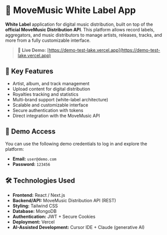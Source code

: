 # 🎵 MoveMusic White Label App

**White Label** application for digital music distribution, built on top of the **official MoveMusic Distribution API**. This platform allows record labels, aggregators, and music distributors to manage artists, releases, tracks, and more from a fully customizable interface.

> 🧪 **Live Demo:** [https://demo-test-lake.vercel.app](https://demo-test-lake.vercel.app)

## 🚀 Key Features

- Artist, album, and track management  
- Upload content for digital distribution  
- Royalties tracking and statistics  
- Multi-brand support (white-label architecture)  
- Scalable and customizable interface  
- Secure authentication with tokens  
- Direct integration with the MoveMusic API  

## 🧪 Demo Access

You can use the following demo credentials to log in and explore the platform:

- **Email:** `user@demo.com`  
- **Password:** `123456`

## 🛠️ Technologies Used

- **Frontend:** React / Next.js  
- **Backend/API:** MoveMusic Distribution API (REST)  
- **Styling:** Tailwind CSS  
- **Database:** MongoDB  
- **Authentication:** JWT + Secure Cookies  
- **Deployment:** Vercel  
- **AI-Assisted Development:** Cursor IDE + Claude (generative AI)
